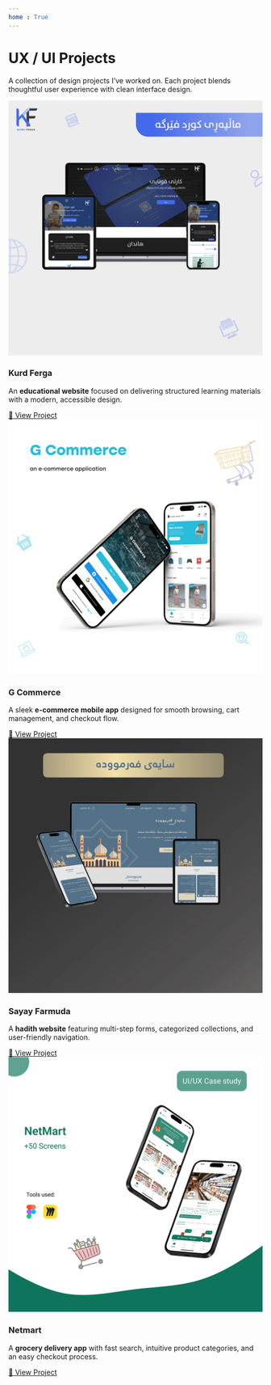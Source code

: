 ```yaml
---
home : True
---
```


<!-- Title with styling -->
<div class="projects-header">
  <h1><span class="icon"></span> UX / UI Projects</h1>
  <p>A collection of design projects I’ve worked on. Each project blends thoughtful user experience with clean interface design.</p>
</div>


<div class="project-card">
  <img src="/images/projects/kurd-ferga.png" alt="Kurd Ferga" />
  <div class="project-info">
    <h3>Kurd Ferga</h3>
    <p>An <strong>educational website</strong> focused on delivering structured learning materials with a modern, accessible design.</p>
    <a href="https://www.behance.net/gallery/181821135/Kurd-Ferga-UIUX-Design" target="_blank" class="view-project">🔗 View Project</a>
  </div>
</div>


<div class="project-card">
  <img src="/images/projects/gcommerce.jpg" alt="G Commerce" />
  <div class="project-info">
    <h3>G Commerce</h3>
    <p>A sleek <strong>e-commerce mobile app</strong> designed for smooth browsing, cart management, and checkout flow.</p>
    <a href="https://www.behance.net/gallery/202590359/G-Commerce-UXUI-Design" target="_blank" class="view-project">🔗 View Project</a>
  </div>
</div>


<div class="project-card">
  <img src="/images/projects/sayay-farmuda.png" alt="Sayay Farmuda" />
  <div class="project-info">
    <h3>Sayay Farmuda</h3>
    <p>A <strong>hadith website</strong> featuring multi-step forms, categorized collections, and user-friendly navigation.</p>
    <a href="https://www.behance.net/gallery/181824501/Sayay-Farmooda-UIUX-Design" target="_blank" class="view-project">🔗 View Project</a>
  </div>
</div>


<div class="project-card">
  <img src="/images/projects/netmart.png" alt="Netmart" />
  <div class="project-info">
    <h3>Netmart</h3>
    <p>A <strong>grocery delivery app</strong> with fast search, intuitive product categories, and an easy checkout process.</p>
    <a href="https://www.behance.net/gallery/210476423/NetMart-UXUI-Design" target="_blank" class="view-project">🔗 View Project</a>
  </div>
</div>
